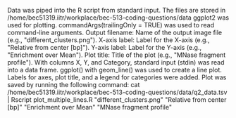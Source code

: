 Data was piped into the R script from standard input.
The files are stored in /home/bec51319.iitr/workplace/bec-513-coding-questions/data
ggplot2 was used for plotting.
commandArgs(trailingOnly = TRUE) was used to read command-line arguments.
Output filename: Name of the output image file (e.g., "different_clusters.png").
X-axis label: Label for the X-axis (e.g., "Relative from center [bp]").
Y-axis label: Label for the Y-axis (e.g., "Enrichment over Mean").
Plot title: Title of the plot (e.g., "MNase fragment profile").
With columns X, Y, and Category, standard input (stdin) was read into a data frame.
ggplot() with geom_line() was used to create a line plot.
Labels for axes, plot title, and a legend for categories were added.
Plot was saved by running the following command:
cat /home/bec51319.iitr/workplace/bec-513-coding-questions/data/q2_data.tsv | Rscript plot_multiple_lines.R "different_clusters.png" "Relative from center [bp]" "Enrichment over Mean" "MNase fragment profile"
